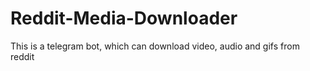 # Reddit-Media-Downloader
This is a telegram bot, which can download video, audio and gifs from reddit


